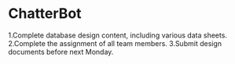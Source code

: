 # ChatterBot

1.Complete database design content, including various data sheets.
2.Complete the assignment of all team members.
3.Submit design documents before next Monday.
